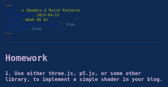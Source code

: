 ```yaml
---
title: 💥 Shaders & Moiré Patterns
published_at: 2025-04-15
snippet: Week 06 01
disable_html_sanitization: true
allow_math: true
---
```


<style>
  @import url('https://fonts.googleapis.com/css2?family=Cutive+Mono&display=swap');
  @import url('https://use.typekit.net/jyw5vxq.css');

h1, h3, h4, p, pre, ul, li, .notranslate {
  /* font-family: "Cutive Mono", monospace;
  font-weight: 700;
  font-style: normal; */

  font-family: "prestige-elite-std", monospace;
  font-weight: 600;
  font-style: normal;
  color:#CEB5D4;
}

 .text-gray-500, .markdown-body blockquote {color:#E872B0}
 .markdown-body {background-color:#102B53;}
  html {background-color:#102B53;}
  h1 {; font-weight: 800;}
  p, pre, ul {color:#7D9FC0;}
  .markdown-body a {color:#4E7AB1; text-decoration:underline;}

  .notranslate, text {
    color: #102B53;
    font-weight: 800;
  }


</style>

---

# Homework

### 1. Use either three.js, p5.js, or some other library, to implement a simple shader in your blog.

<div id="torusstar"></div>

<script type="module"> 

import * as THREE from '/scripts/threejs-master/build/three.module.js';
import { OrbitControls } from '/scripts/threejs-master/examples/jsm/controls/OrbitControls.js';
   
const div = document.getElementById ("torusstar");
const width = div.parentNode.scrollWidth;
const height = width * 9 / 16;

// Basic three.js setup
const scene = new THREE.Scene ()
scene.background = new THREE.Color (0x102B53)
const camera = new THREE.PerspectiveCamera (70, width / height, 0.01, 10)
camera.position.z = 2

const renderer = new THREE.WebGLRenderer ({ antialias: true })
renderer.setSize (width, height)
div.appendChild (renderer.domElement)

const controls = new OrbitControls (camera, renderer.domElement)
controls.enableDamping = true

// Custom shader material
const shaderMaterial = new THREE.ShaderMaterial ({
uniforms: {
u_time: { value: 0.0 }
},
vertexShader: `
uniform float u_time;
varying vec3 vNormal;
varying vec3 vPosition;

      void main() {
        vNormal = normal;

        // Animate the vertices
        vec3 newPosition = position;
        float displacement = sin(position.y * 10.0 + u_time * 2.0) * 0.1;
        newPosition += normal * displacement;

        vPosition = newPosition;
        gl_Position = projectionMatrix * modelViewMatrix * vec4(newPosition, 1.0);
      }

`,
  fragmentShader: `
uniform float u_time;
varying vec3 vNormal;
varying vec3 vPosition;

      void main() {
        // Create a color based on the position and normal
        vec3 color = 0.2 + 0.8 * cos(u_time + vPosition + vec3(0, 5, 4));

        // Add some shading based on the normals
        float lighting = dot(normalize(vNormal), normalize(vec3(1.0, 1.0, 1.0)));
        lighting = 0.5 + lighting * 0.5;

        gl_FragColor = vec4(color * lighting, 1.0);
      }

`,
side: THREE.DoubleSide
})

// create a torus knot
const geometry = new THREE.TorusKnotGeometry (5, 4.7, 41, 15,14,4)
const mesh = new THREE.Mesh (geometry, shaderMaterial)
scene.add (mesh)

// add light
const ambientLight = new THREE.AmbientLight(0xffffff, 0.5)
scene.add (ambientLight)

// animation loop
renderer.setAnimationLoop (time => {
shaderMaterial.uniforms.u_time.value = time * 0.001
controls.update ()
renderer.render (scene, camera)
})

</script>
